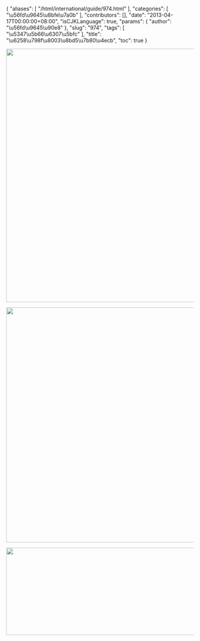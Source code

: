 {
    "aliases": [
        "/html/international/guide/974.html"
    ],
    "categories": [
        "\u56fd\u9645\u8bfe\u7a0b"
    ],
    "contributors": [],
    "date": "2013-04-17T00:00:00+08:00",
    "isCJKLanguage": true,
    "params": {
        "author": "\u56fd\u9645\u90e8"
    },
    "slug": "974",
    "tags": [
        "\u5347\u5b66\u6307\u5bfc"
    ],
    "title": "\u6258\u798f\u8003\u8bd5\u7b80\u4ecb",
    "toc": true
}

<img
    src="https://cdn.tfls.online/mirror/full/d1a14e5675e2b263309cb20216b9960fdbe2e90f.jpg"
    style="display:block;margin-left:auto;margin-right:auto;"
    decoding="async"
    fetchpriority="auto"
    loading="lazy"
    height="678"
    width="659"
/>


<img
    src="https://cdn.tfls.online/mirror/full/6e8127e60da0d63350b93049f15f816cac6299be.jpg"
    style="display:block;margin-left:auto;margin-right:auto;"
    decoding="async"
    fetchpriority="auto"
    loading="lazy"
    height="629"
    width="663"
/>


<img
    src="https://cdn.tfls.online/mirror/full/36ea777bd95f9697a58547877e6919f505a06c0f.jpg"
    style="display:block;margin-left:auto;margin-right:auto;"
    decoding="async"
    fetchpriority="auto"
    loading="lazy"
    height="234"
    width="668"
/>

